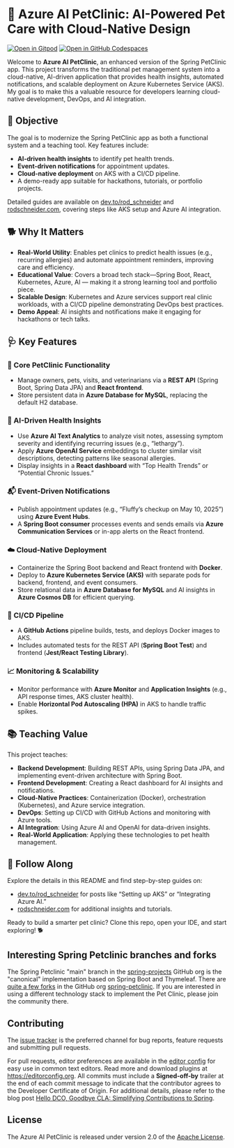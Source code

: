 # 🐾 Azure AI PetClinic: AI-Powered Pet Care with Cloud-Native Design

[![Open in Gitpod](https://gitpod.io/button/open-in-gitpod.svg)](https://gitpod.io/#https://github.com/rodschneider/azure-ai-pet-clinic) [![Open in GitHub Codespaces](https://github.com/codespaces/badge.svg)](https://github.com/codespaces/new?hide_repo_select=true&ref=main&repo=7517918)

Welcome to **Azure AI PetClinic**, an enhanced version of the Spring PetClinic app. This project transforms the traditional pet management system into a cloud-native, AI-driven application that provides health insights, automated notifications, and scalable deployment on Azure Kubernetes Service (AKS). My goal is to make this a valuable resource for developers learning cloud-native development, DevOps, and AI integration.

## 🎯 Objective
The goal is to modernize the Spring PetClinic app as both a functional system and a teaching tool. Key features include:
- **AI-driven health insights** to identify pet health trends.
- **Event-driven notifications** for appointment updates.
- **Cloud-native deployment** on AKS with a CI/CD pipeline.
- A demo-ready app suitable for hackathons, tutorials, or portfolio projects.

Detailed guides are available on [dev.to/rod_schneider](https://dev.to/rod_schneider/) and [rodschneider.com](https://www.rodschneider.com/), covering steps like AKS setup and Azure AI integration.

## 🐕 Why It Matters

- **Real-World Utility**: Enables pet clinics to predict health issues (e.g., recurring allergies) and automate appointment reminders, improving care and efficiency.
- **Educational Value**: Covers a broad tech stack—Spring Boot, React, Kubernetes, Azure, AI — making it a strong learning tool and portfolio piece.
- **Scalable Design**: Kubernetes and Azure services support real clinic workloads, with a CI/CD pipeline demonstrating DevOps best practices.
- **Demo Appeal**: AI insights and notifications make it engaging for hackathons or tech talks.

## 🩺 Key Features

### 🐾 Core PetClinic Functionality
- Manage owners, pets, visits, and veterinarians via a **REST API** (Spring Boot, Spring Data JPA) and **React frontend**.
- Store persistent data in **Azure Database for MySQL**, replacing the default H2 database.

### 🧠 AI-Driven Health Insights
- Use **Azure AI Text Analytics** to analyze visit notes, assessing symptom severity and identifying recurring issues (e.g., “lethargy”).
- Apply **Azure OpenAI Service** embeddings to cluster similar visit descriptions, detecting patterns like seasonal allergies.
- Display insights in a **React dashboard** with “Top Health Trends” or “Potential Chronic Issues.”

### 📬 Event-Driven Notifications
- Publish appointment updates (e.g., “Fluffy’s checkup on May 10, 2025”) using **Azure Event Hubs**.
- A **Spring Boot consumer** processes events and sends emails via **Azure Communication Services** or in-app alerts on the React frontend.

### ☁️ Cloud-Native Deployment
- Containerize the Spring Boot backend and React frontend with **Docker**.
- Deploy to **Azure Kubernetes Service (AKS)** with separate pods for backend, frontend, and event consumers.
- Store relational data in **Azure Database for MySQL** and AI insights in **Azure Cosmos DB** for efficient querying.

### 🚀 CI/CD Pipeline
- A **GitHub Actions** pipeline builds, tests, and deploys Docker images to AKS.
- Includes automated tests for the REST API (**Spring Boot Test**) and frontend (**Jest/React Testing Library**).

### 📈 Monitoring & Scalability
- Monitor performance with **Azure Monitor** and **Application Insights** (e.g., API response times, AKS cluster health).
- Enable **Horizontal Pod Autoscaling (HPA)** in AKS to handle traffic spikes.

## 📚 Teaching Value
This project teaches:
- **Backend Development**: Building REST APIs, using Spring Data JPA, and implementing event-driven architecture with Spring Boot.
- **Frontend Development**: Creating a React dashboard for AI insights and notifications.
- **Cloud-Native Practices**: Containerization (Docker), orchestration (Kubernetes), and Azure service integration.
- **DevOps**: Setting up CI/CD with GitHub Actions and monitoring with Azure tools.
- **AI Integration**: Using Azure AI and OpenAI for data-driven insights.
- **Real-World Application**: Applying these technologies to pet health management.

## 📝 Follow Along
Explore the details in this README and find step-by-step guides on:
- [dev.to/rod_schneider](https://dev.to/rod_schneider/) for posts like “Setting up AKS” or “Integrating Azure AI.”
- [rodschneider.com](https://www.rodschneider.com/) for additional insights and tutorials.

Ready to build a smarter pet clinic? Clone this repo, open your IDE, and start exploring! 🐕

## Interesting Spring Petclinic branches and forks

The Spring Petclinic "main" branch in the [spring-projects](https://github.com/spring-projects/spring-petclinic)
GitHub org is the "canonical" implementation based on Spring Boot and Thymeleaf. There are
[quite a few forks](https://spring-petclinic.github.io/docs/forks.html) in the GitHub org
[spring-petclinic](https://github.com/spring-petclinic). If you are interested in using a different technology stack to implement the Pet Clinic, please join the community there.

## Contributing

The [issue tracker](https://github.com/rodschneider/azure-ai-pet-clinic/issues) is the preferred channel for bug reports, feature requests and submitting pull requests.

For pull requests, editor preferences are available in the [editor config](.editorconfig) for easy use in common text editors. Read more and download plugins at <https://editorconfig.org>. All commits must include a __Signed-off-by__ trailer at the end of each commit message to indicate that the contributor agrees to the Developer Certificate of Origin.
For additional details, please refer to the blog post [Hello DCO, Goodbye CLA: Simplifying Contributions to Spring](https://spring.io/blog/2025/01/06/hello-dco-goodbye-cla-simplifying-contributions-to-spring).

## License

The Azure AI PetClinic is released under version 2.0 of the [Apache License](https://www.apache.org/licenses/LICENSE-2.0).

